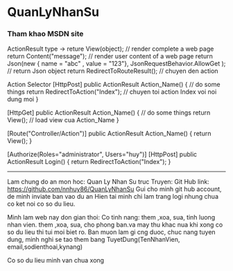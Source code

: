 # QuanLyNhanSu
### Tham khao MSDN site
ActionResult type ->
reture View(object);  			// render complete a web page
return Content("message");		// render user content of a web page
return Json(new { name = "abc" , value = "123"}, JsonRequestBehavior.AllowGet );	// return Json object
return RedirectToRouteResult();					// chuyen den action

Action Selector
[HttpPost]
public ActionResult Action_Name()
{
	// do some things
	return RedirectToAction("Index"); // chuyen toi action Index voi noi dung moi
}

[HttpGet]
public ActionResult Action_Name()
{
	// do some things
	return View();  // load view cua Action_Name
}

[Route("Controller/Action")]
public ActionResult Action_Name()
{
	return View();
}

[Authorize(Roles="administrator", Users="huy")]
[HttpPost]
public ActionResult Login()
{
	return RedirectToAction("Index");
}

-------
Lam chung do an mon hoc: Quan Ly Nhan Su truc Truyen:
Git Hub link: https://github.com/nnhuy86/QuanLyNhanSu
Gui cho minh git hub account, de minh inviate ban vao du an
Hien tai minh chi lam trang logi nhung chua co ket noi co so du lieu.

Minh lam web nay don gian thoi:
Co tinh nang: them ,xoa, sua, tinh luong nhan vien.
		      them ,xoa, sua, cho phong ban.va may thu khac nua khi xong co so du lieu thi tui moi biet ro.
Ban muon lam gi cng duoc, chuc nang tuyen dung, minh nghi se tao them bang TuyetDung(TenNhanVien, email,sodienthoai,kynang)

Co so du lieu minh van chua xong